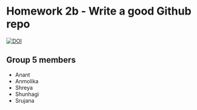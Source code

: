 # Homework 2b - Write a good Github repo

[![DOI](https://zenodo.org/badge/DOI/10.5281/zenodo.5366712.svg)](https://doi.org/10.5281/zenodo.5366712)
## Group 5 members
- Anant
- Anmolika
- Shreya
- Shunhagi
- Srujana

